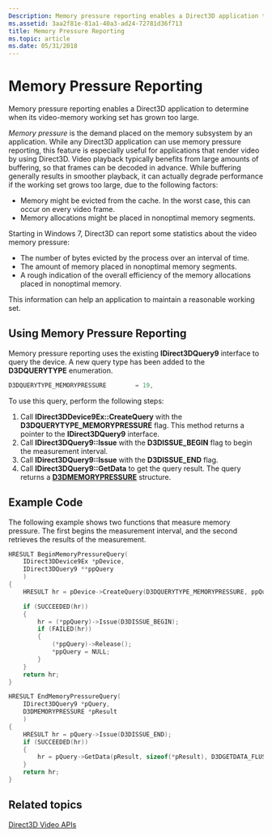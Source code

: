 ```yaml
---
Description: Memory pressure reporting enables a Direct3D application to determine when its video-memory working set has grown too large.
ms.assetid: 3aa2f81e-81a1-40a3-ad24-72781d36f713
title: Memory Pressure Reporting
ms.topic: article
ms.date: 05/31/2018
---
```


# Memory Pressure Reporting

Memory pressure reporting enables a Direct3D application to determine when its video-memory working set has grown too large.

*Memory pressure* is the demand placed on the memory subsystem by an application. While any Direct3D application can use memory pressure reporting, this feature is especially useful for applications that render video by using Direct3D. Video playback typically benefits from large amounts of buffering, so that frames can be decoded in advance. While buffering generally results in smoother playback, it can actually degrade performance if the working set grows too large, due to the following factors:

-   Memory might be evicted from the cache. In the worst case, this can occur on every video frame.
-   Memory allocations might be placed in nonoptimal memory segments.

Starting in Windows 7, Direct3D can report some statistics about the video memory pressure:

-   The number of bytes evicted by the process over an interval of time.
-   The amount of memory placed in nonoptimal memory segments.
-   A rough indication of the overall efficiency of the memory allocations placed in nonoptimal memory.

This information can help an application to maintain a reasonable working set.

## Using Memory Pressure Reporting

Memory pressure reporting uses the existing **IDirect3DQuery9** interface to query the device. A new query type has been added to the **D3DQUERYTYPE** enumeration.


```C++
D3DQUERYTYPE_MEMORYPRESSURE        = 19,
```



To use this query, perform the following steps:

1.  Call **IDirect3DDevice9Ex::CreateQuery** with the **D3DQUERYTYPE\_MEMORYPRESSURE** flag. This method returns a pointer to the **IDirect3DQuery9** interface.
2.  Call **IDirect3DQuery9::Issue** with the **D3DISSUE\_BEGIN** flag to begin the measurement interval.
3.  Call **IDirect3DQuery9::Issue** with the **D3DISSUE\_END** flag.
4.  Call **IDirect3DQuery9::GetData** to get the query result. The query returns a [**D3DMEMORYPRESSURE**](d3dmemorypressure.md) structure.

## Example Code

The following example shows two functions that measure memory pressure. The first begins the measurement interval, and the second retrieves the results of the measurement.


```C++
HRESULT BeginMemoryPressureQuery(
    IDirect3DDevice9Ex *pDevice, 
    IDirect3DQuery9 **ppQuery
    )
{
    HRESULT hr = pDevice->CreateQuery(D3DQUERYTYPE_MEMORYPRESSURE, ppQuery);

    if (SUCCEEDED(hr))
    {
        hr = (*ppQuery)->Issue(D3DISSUE_BEGIN);
        if (FAILED(hr))
        {
            (*ppQuery)->Release();
            *ppQuery = NULL;
        }
    }
    return hr;
}

HRESULT EndMemoryPressureQuery(
    IDirect3DQuery9 *pQuery, 
    D3DMEMORYPRESSURE *pResult
    )
{
    HRESULT hr = pQuery->Issue(D3DISSUE_END);
    if (SUCCEEDED(hr))
    {
        hr = pQuery->GetData(pResult, sizeof(*pResult), D3DGETDATA_FLUSH);
    }
    return hr;
}
```



## Related topics

<dl> <dt>

[Direct3D Video APIs](direct3d-video-apis.md)
</dt> </dl>

 

 



